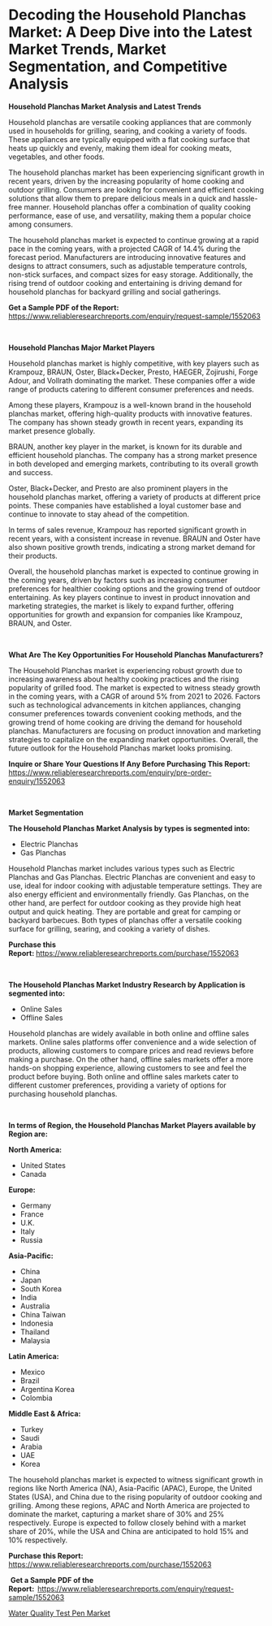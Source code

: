 <p><h1>Decoding the Household Planchas Market: A Deep Dive into the Latest Market Trends, Market Segmentation, and Competitive Analysis</h1></p><p><strong>Household Planchas Market Analysis and Latest Trends</strong></p>
<p><p>Household planchas are versatile cooking appliances that are commonly used in households for grilling, searing, and cooking a variety of foods. These appliances are typically equipped with a flat cooking surface that heats up quickly and evenly, making them ideal for cooking meats, vegetables, and other foods.</p><p>The household planchas market has been experiencing significant growth in recent years, driven by the increasing popularity of home cooking and outdoor grilling. Consumers are looking for convenient and efficient cooking solutions that allow them to prepare delicious meals in a quick and hassle-free manner. Household planchas offer a combination of quality cooking performance, ease of use, and versatility, making them a popular choice among consumers.</p><p>The household planchas market is expected to continue growing at a rapid pace in the coming years, with a projected CAGR of 14.4% during the forecast period. Manufacturers are introducing innovative features and designs to attract consumers, such as adjustable temperature controls, non-stick surfaces, and compact sizes for easy storage. Additionally, the rising trend of outdoor cooking and entertaining is driving demand for household planchas for backyard grilling and social gatherings.</p></p>
<p><strong>Get a Sample PDF of the Report:&nbsp;</strong> <a href="https://www.reliableresearchreports.com/enquiry/request-sample/1552063">https://www.reliableresearchreports.com/enquiry/request-sample/1552063</a></p>
<p>&nbsp;</p>
<p><strong>Household Planchas Major Market Players</strong></p>
<p><p>Household planchas market is highly competitive, with key players such as Krampouz, BRAUN, Oster, Black+Decker, Presto, HAEGER, Zojirushi, Forge Adour, and Vollrath dominating the market. These companies offer a wide range of products catering to different consumer preferences and needs.</p><p>Among these players, Krampouz is a well-known brand in the household planchas market, offering high-quality products with innovative features. The company has shown steady growth in recent years, expanding its market presence globally.</p><p>BRAUN, another key player in the market, is known for its durable and efficient household planchas. The company has a strong market presence in both developed and emerging markets, contributing to its overall growth and success.</p><p>Oster, Black+Decker, and Presto are also prominent players in the household planchas market, offering a variety of products at different price points. These companies have established a loyal customer base and continue to innovate to stay ahead of the competition.</p><p>In terms of sales revenue, Krampouz has reported significant growth in recent years, with a consistent increase in revenue. BRAUN and Oster have also shown positive growth trends, indicating a strong market demand for their products.</p><p>Overall, the household planchas market is expected to continue growing in the coming years, driven by factors such as increasing consumer preferences for healthier cooking options and the growing trend of outdoor entertaining. As key players continue to invest in product innovation and marketing strategies, the market is likely to expand further, offering opportunities for growth and expansion for companies like Krampouz, BRAUN, and Oster.</p></p>
<p>&nbsp;</p>
<p><strong>What Are The Key Opportunities For Household Planchas Manufacturers?</strong></p>
<p><p>The Household Planchas market is experiencing robust growth due to increasing awareness about healthy cooking practices and the rising popularity of grilled food. The market is expected to witness steady growth in the coming years, with a CAGR of around 5% from 2021 to 2026. Factors such as technological advancements in kitchen appliances, changing consumer preferences towards convenient cooking methods, and the growing trend of home cooking are driving the demand for household planchas. Manufacturers are focusing on product innovation and marketing strategies to capitalize on the expanding market opportunities. Overall, the future outlook for the Household Planchas market looks promising.</p></p>
<p><strong>Inquire or Share Your Questions If Any Before Purchasing This Report:</strong> <a href="https://www.reliableresearchreports.com/enquiry/pre-order-enquiry/1552063">https://www.reliableresearchreports.com/enquiry/pre-order-enquiry/1552063</a></p>
<p>&nbsp;</p>
<p><strong>Market Segmentation</strong></p>
<p><strong>The Household Planchas Market Analysis by types is segmented into:</strong></p>
<p><ul><li>Electric Planchas</li><li>Gas Planchas</li></ul></p>
<p><p>Household Planchas market includes various types such as Electric Planchas and Gas Planchas. Electric Planchas are convenient and easy to use, ideal for indoor cooking with adjustable temperature settings. They are also energy efficient and environmentally friendly. Gas Planchas, on the other hand, are perfect for outdoor cooking as they provide high heat output and quick heating. They are portable and great for camping or backyard barbecues. Both types of planchas offer a versatile cooking surface for grilling, searing, and cooking a variety of dishes.</p></p>
<p><strong>Purchase this Report:&nbsp;</strong><a href="https://www.reliableresearchreports.com/purchase/1552063">https://www.reliableresearchreports.com/purchase/1552063</a></p>
<p>&nbsp;</p>
<p><strong>The Household Planchas Market Industry Research by Application is segmented into:</strong></p>
<p><ul><li>Online Sales</li><li>Offline Sales</li></ul></p>
<p><p>Household planchas are widely available in both online and offline sales markets. Online sales platforms offer convenience and a wide selection of products, allowing customers to compare prices and read reviews before making a purchase. On the other hand, offline sales markets offer a more hands-on shopping experience, allowing customers to see and feel the product before buying. Both online and offline sales markets cater to different customer preferences, providing a variety of options for purchasing household planchas.</p></p>
<p>&nbsp;</p>
<p><strong>In terms of Region, the Household Planchas Market Players available by Region are:</strong></p>
<p>
    <p> <strong> North America: </strong>
        <ul>
            <li>United States</li>
            <li>Canada</li>
        </ul>
        </p> 
    <p> <strong> Europe: </strong>
        <ul>
            <li>Germany</li>
            <li>France</li>
            <li>U.K.</li>
            <li>Italy</li>
            <li>Russia</li>
        </ul>
        </p> 
    <p> <strong> Asia-Pacific: </strong>
        <ul>
            <li>China</li>
            <li>Japan</li>
            <li>South Korea</li>
            <li>India</li>
            <li>Australia</li>
            <li>China Taiwan</li>
            <li>Indonesia</li>
            <li>Thailand</li>
            <li>Malaysia</li>
        </ul>
        </p> 
    <p> <strong> Latin America: </strong>
        <ul>
            <li>Mexico</li>
            <li>Brazil</li>
            <li>Argentina Korea</li>
            <li>Colombia</li>
        </ul>
        </p> 
    <p> <strong> Middle East & Africa: </strong>
        <ul>
            <li>Turkey</li>
            <li>Saudi</li>
            <li>Arabia</li>
            <li>UAE</li>
            <li>Korea</li>
        </ul>
    </p>
    </p>
<p><p>The household planchas market is expected to witness significant growth in regions like North America (NA), Asia-Pacific (APAC), Europe, the United States (USA), and China due to the rising popularity of outdoor cooking and grilling. Among these regions, APAC and North America are projected to dominate the market, capturing a market share of 30% and 25% respectively. Europe is expected to follow closely behind with a market share of 20%, while the USA and China are anticipated to hold 15% and 10% respectively.</p></p>
<p><strong>Purchase this Report: </strong><a href="https://www.reliableresearchreports.com/purchase/1552063">https://www.reliableresearchreports.com/purchase/1552063</a></p>
<p>&nbsp;<strong>Get a Sample PDF of the Report:&nbsp;&nbsp;</strong><a href="https://www.reliableresearchreports.com/enquiry/request-sample/1552063">https://www.reliableresearchreports.com/enquiry/request-sample/1552063</a></p>
<p><strong></strong></p>
<p><p><a href="https://github.com/GroverBarry/Market-Research-Report-List-4/blob/main/water-quality-test-pen-market.md">Water Quality Test Pen Market</a></p></p>